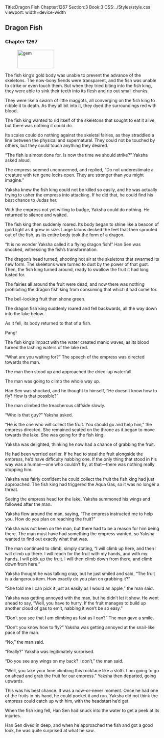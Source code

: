 Title:Dragon Fish 
Chapter:1267 
Section:3 
Book:3 
CSS:../Styles/style.css 
viewport: width=device-width
  
## Dragon Fish
### Chapter 1267
  
<figure>
	<img src="../Images/gem.gif" alt="gem" id="gem" width="120" height="60" />
</figure>
  

  
The fish king’s gold body was unable to prevent the advance of the skeletons. The now-bony fiends were transparent, and the fish was unable to strike or even touch them. But when they tried biting into the fish king, they were able to sink their teeth into its flesh and rip out small chunks.

They were like a swarm of little maggots, all converging on the fish king to nibble it to death. As they all bit into it, they dyed the surroundings red with blood.

The fish king wanted to rid itself of the skeletons that sought to eat it alive, but there was nothing it could do.

Its scales could do nothing against the skeletal fairies, as they straddled a line between the physical and supernatural. They could not be touched by others, but they could touch anything they desired.

“The fish is almost done for. Is now the time we should strike?” Yaksha asked aloud.

The empress seemed unconcerned, and replied, “Do not underestimate a creature with ten gene locks open. They are stronger than you might imagine.”

Yaksha knew the fish king could not be killed so easily, and he was actually trying to usher the empress into attacking. If he did that, he could find his best chance to Judas her.

With the empress not yet willing to budge, Yaksha could do nothing. He returned to silence and waited.

The fish king then suddenly roared. Its body began to shine like a beacon of gold light as it grew in size. Large talons decked the feet that then sprouted out of the fish, as its entire body took the form of a dragon.

“It is no wonder Yaksha called it a flying dragon fish!” Han Sen was shocked, witnessing the fish’s transformation.

The dragon’s head turned, shooting hot air at the skeletons that swarmed its new form. The skeletons were turned to dust by the power of that gust. Then, the fish king turned around, ready to swallow the fruit it had long lusted for.

The fairies all around the fruit were dead, and now there was nothing prohibiting the dragon fish king from consuming that which it had come for.

The bell-looking fruit then shone green.

The dragon fish king suddenly roared and fell backwards, all the way down into the lake below.

As it fell, its body returned to that of a fish.

Pang!

The fish king’s impact with the water created manic waves, as its blood turned the lashing waters of the lake red.

“What are you waiting for?” The speech of the empress was directed towards the man.

The man then stood up and approached the dried-up waterfall.

The man was going to climb the whole way up.

Han Sen was shocked, and he thought to himself, “He doesn’t know how to fly? How is that possible?”

The man climbed the treacherous cliffside slowly.

“Who is that guy?” Yaksha asked.

“He is the one who will collect the fruit. You should go and help him,” the empress directed. She remained seated on the throne as it began to move towards the lake. She was going for the fish king.

Yaksha was delighted, thinking he now had a chance of grabbing the fruit.

He had been worried earlier. If he had to steal the fruit alongside the empress, he’d have difficulty nabbing one. If the only thing that stood in his way was a human—one who couldn’t fly, at that—there was nothing really stopping him.

Yaksha was fairly confident he could collect the fruit the fish king had just approached. The fish king had triggered the Aqua Gas, so it was no longer a threat.

Seeing the empress head for the lake, Yaksha summoned his wings and followed after the man.

Yaksha flew around the man, saying, “The empress instructed me to help you. How do you plan on reaching the fruit?”

Yaksha was not keen on the man, but there had to be a reason for him being there. The man must have had something the empress wanted, so Yaksha wanted to find out exactly what that was.

The man continued to climb, simply stating, “I will climb up here, and then I will climb up there. I will reach for the fruit with my hands, and with my hands, I will pick up the fruit. I will then climb down from there, and climb down from here.”

Yaksha thought he was talking crap, but he just smiled and said, “The fruit is a dangerous item. How exactly do you plan on grabbing it?”

“She told me I can pick it just as easily as I would an apple,” the man said.

Yaksha was getting annoyed with the man, but he didn’t let it show. He went ahead to say, “Well, you have to hurry. If the fruit manages to build up another cloud of gas to emit, nabbing it won’t be so easy.”

“Don’t you see that I am climbing as fast as I can?” The man gave a smile.

“Don’t you know how to fly?” Yaksha was getting annoyed at the snail-like pace of the man.

“No,” the man said.

“Really?” Yaksha was legitimately surprised.

“Do you see any wings on my back? I don’t,” the man said.

“Well, you take your time climbing this rockface like a sloth. I am going to go on ahead and grab the fruit for our empress.” Yaksha then departed, going upwards.

This was his best chance. It was a now-or-never moment. Once he had one of the fruits in his hand, he could pocket it and run. Yaksha did not think the empress could catch up with him, with the headstart he’d get.

When the fish king fell, Han Sen had snuck into the water to get a peek at its injuries.

Han Sen dived in deep, and when he approached the fish and got a good look, he was quite surprised at what he saw.